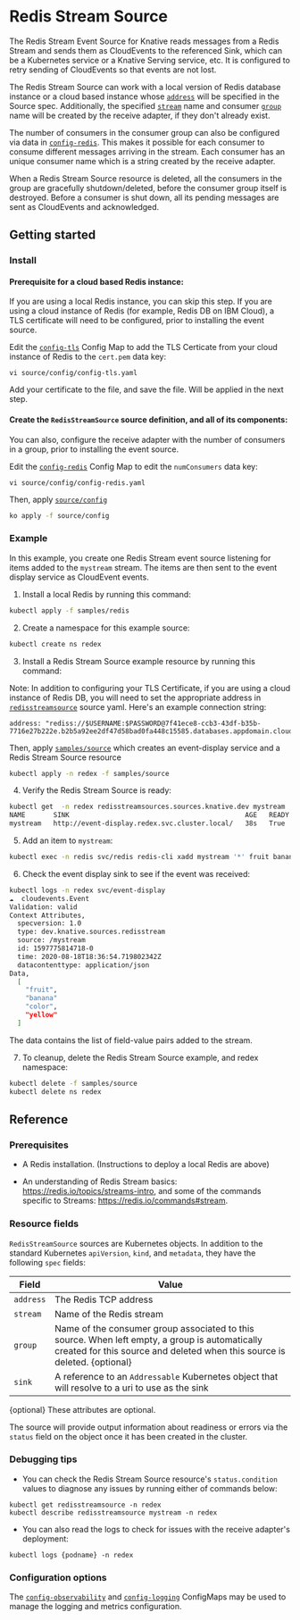 # Redis Stream Source

The Redis Stream Event Source for Knative reads messages from a Redis Stream and
sends them as CloudEvents to the referenced Sink, which can be a Kubernetes service
or a Knative Serving service, etc. It is configured to retry sending of CloudEvents
so that events are not lost.

The Redis Stream Source can work with a local version of Redis database instance or
a cloud based instance whose [`address`](config/300-redisstreamsource.yaml) will be
specified in the Source spec. Additionally, the specified [`stream`](config/300-redisstreamsource.yaml)
name and consumer [`group`](config/300-redisstreamsource.yaml) name will be
created by the receive adapter, if they don't already exist.

The number of consumers in the consumer group can also be configured via data in
[`config-redis`](config/config-redis.yaml). This makes it possible for each consumer to
consume different messages arriving in the stream. Each consumer has an unique consumer
name which is a string created by the receive adapter.

When a Redis Stream Source resource is deleted, all the consumers in the group
are gracefully shutdown/deleted, before the consumer group itself is destroyed.
Before a consumer is shut down, all its pending messages are sent as CloudEvents and acknowledged.


## Getting started

### Install

#### Prerequisite for a cloud based Redis instance:

If you are using a local Redis instance, you can skip this step. If you are
using a cloud instance of Redis (for example, Redis DB on IBM Cloud), a TLS
certificate will need to be configured, prior to installing the event source.

Edit the [`config-tls`](config/config-tls.yaml) Config Map to add the TLS Certicate
from your cloud instance of Redis to the `cert.pem` data key:

```
vi source/config/config-tls.yaml
```

Add your certificate to the file, and save the file. Will be applied in the next step.

#### Create the `RedisStreamSource` source definition, and all of its components:

You can also, configure the receive adapter with the number of consumers in a group,
prior to installing the event source.

Edit the [`config-redis`](config/config-redis.yaml) Config Map to edit the `numConsumers` data key:

```
vi source/config/config-redis.yaml
```

Then, apply [`source/config`](../source/config)

```sh
ko apply -f source/config
```


### Example

In this example, you create one Redis Stream event source listening for items added to
the `mystream` stream. The items are then sent to the event display service as
CloudEvent events.

1. Install a local Redis by running this command:

```sh
kubectl apply -f samples/redis
```

2. Create a namespace for this example source:

```sh
kubectl create ns redex
```

3. Install a Redis Stream Source example resource by running this command:

Note: In addition to configuring your TLS Certificate, if you are using a cloud
instance of Redis DB, you will need to set the appropriate address in
[`redisstreamsource`](../samples/source/redisstreamsource.yaml) source yaml.
Here's an example connection string:

```
address: "rediss://$USERNAME:$PASSWORD@7f41ece8-ccb3-43df-b35b-7716e27b222e.b2b5a92ee2df47d58bad0fa448c15585.databases.appdomain.cloud:32086"
```

Then, apply [`samples/source`](../samples/source) which creates an event-display service and a Redis Stream Source resource

```sh
kubectl apply -n redex -f samples/source
```

4. Verify the Redis Stream Source is ready:

```sh
kubectl get  -n redex redisstreamsources.sources.knative.dev mystream
NAME       SINK                                            AGE   READY   REASON
mystream   http://event-display.redex.svc.cluster.local/   38s   True
```

5. Add an item to `mystream`:

```sh
kubectl exec -n redis svc/redis redis-cli xadd mystream '*' fruit banana color yellow
```

6. Check the event display sink to see if the event was received:

```sh
kubectl logs -n redex svc/event-display
☁️  cloudevents.Event
Validation: valid
Context Attributes,
  specversion: 1.0
  type: dev.knative.sources.redisstream
  source: /mystream
  id: 1597775814718-0
  time: 2020-08-18T18:36:54.719802342Z
  datacontenttype: application/json
Data,
  [
    "fruit",
    "banana"
    "color",
    "yellow"
  ]
```

The data contains the list of field-value pairs added to the stream.

7. To cleanup, delete the Redis Stream Source example, and redex namespace:

```sh
kubectl delete -f samples/source 
kubectl delete ns redex
```

## Reference

### Prerequisites

* A Redis installation. (Instructions to deploy a local Redis are above)

* An understanding of Redis Stream basics: https://redis.io/topics/streams-intro,
and some of the commands specific to Streams: https://redis.io/commands#stream.

### Resource fields

`RedisStreamSource` sources are Kubernetes objects. In addition to the standard Kubernetes
`apiVersion`, `kind`, and `metadata`, they have the following `spec` fields:

| Field       | Value       |
| ----------- | ----------- |
| `address`   | The Redis TCP address
| `stream`    | Name of the Redis stream
| `group`     | Name of the consumer group associated to this source. When left empty, a group is automatically created for this source and deleted when this source is deleted. {optional}
| `sink`      | A reference to an `Addressable` Kubernetes object that will resolve to a uri to use as the sink

{optional} These attributes are optional.

The source will provide output information about readiness or errors via the
`status` field on the object once it has been created in the cluster.

### Debugging tips

* You can check the Redis Stream Source resource's `status.condition` values to diagnose any issues by running either of commands below:

```
kubectl get redisstreamsource -n redex
kubectl describe redisstreamsource mystream -n redex
```

* You can also read the logs to check for issues with the receive adapter's deployment:

```
kubectl logs {podname} -n redex
```

### Configuration options

The [`config-observability`](config/config-observability.yaml) and [`config-logging`](config/config-logging.yaml)
ConfigMaps may be used to manage the logging and metrics configuration.
